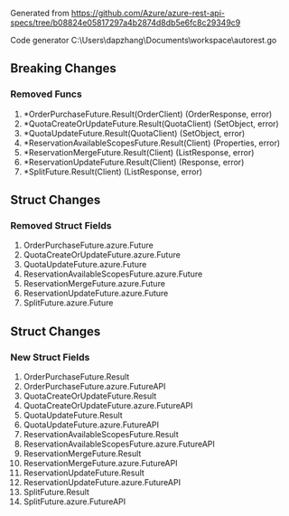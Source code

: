 Generated from https://github.com/Azure/azure-rest-api-specs/tree/b08824e05817297a4b2874d8db5e6fc8c29349c9

Code generator C:\Users\dapzhang\Documents\workspace\autorest.go

## Breaking Changes

### Removed Funcs

1. *OrderPurchaseFuture.Result(OrderClient) (OrderResponse, error)
1. *QuotaCreateOrUpdateFuture.Result(QuotaClient) (SetObject, error)
1. *QuotaUpdateFuture.Result(QuotaClient) (SetObject, error)
1. *ReservationAvailableScopesFuture.Result(Client) (Properties, error)
1. *ReservationMergeFuture.Result(Client) (ListResponse, error)
1. *ReservationUpdateFuture.Result(Client) (Response, error)
1. *SplitFuture.Result(Client) (ListResponse, error)

## Struct Changes

### Removed Struct Fields

1. OrderPurchaseFuture.azure.Future
1. QuotaCreateOrUpdateFuture.azure.Future
1. QuotaUpdateFuture.azure.Future
1. ReservationAvailableScopesFuture.azure.Future
1. ReservationMergeFuture.azure.Future
1. ReservationUpdateFuture.azure.Future
1. SplitFuture.azure.Future

## Struct Changes

### New Struct Fields

1. OrderPurchaseFuture.Result
1. OrderPurchaseFuture.azure.FutureAPI
1. QuotaCreateOrUpdateFuture.Result
1. QuotaCreateOrUpdateFuture.azure.FutureAPI
1. QuotaUpdateFuture.Result
1. QuotaUpdateFuture.azure.FutureAPI
1. ReservationAvailableScopesFuture.Result
1. ReservationAvailableScopesFuture.azure.FutureAPI
1. ReservationMergeFuture.Result
1. ReservationMergeFuture.azure.FutureAPI
1. ReservationUpdateFuture.Result
1. ReservationUpdateFuture.azure.FutureAPI
1. SplitFuture.Result
1. SplitFuture.azure.FutureAPI
